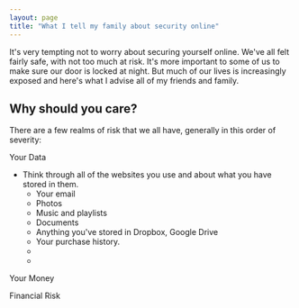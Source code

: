 ```yaml
---
layout: page
title: "What I tell my family about security online"
---
```


It's very tempting not to worry about securing yourself online. We've all felt fairly safe, with not too much at risk.  It's more important to some of us to make sure our door is locked at night.  But much of our lives is increasingly exposed and here's what I advise all of my friends and family.  

## Why should you care?

There are a few realms of risk that we all have, generally in this order of severity:  

Your Data 
* Think through all of the websites you use and about what you have stored in them.  
  * Your email
  * Photos 
  * Music and playlists 
  * Documents 
  * Anything you've stored in Dropbox, Google Drive
  * Your purchase history.  
  * 
  * 



Your Money 



Financial Risk 






